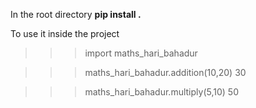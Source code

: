 In the root directory 
**pip install .**

To use it inside the project

>>> import maths_hari_bahadur

>>> maths_hari_bahadur.addition(10,20)
30

>>> maths_hari_bahadur.multiply(5,10)
50


